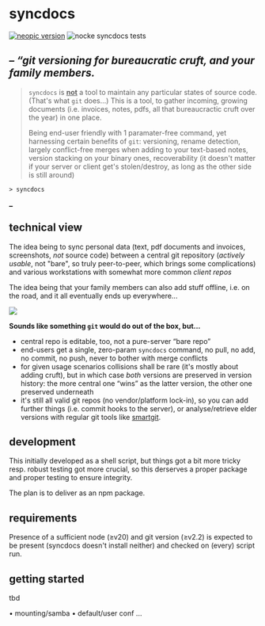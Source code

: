 # syncdocs

[![neopic version](https://img.shields.io/badge/dynamic/json?url=https%3A%2F%2Fraw.githubusercontent.com%2Fnocke%2Fsyncdocs%2Fmaster%2Fpackage.json&query=version&label=syncdocs%20version)](https://github.com/nocke/neopic/releases/latest)
![nocke syncdocs tests](https://img.shields.io/github/actions/workflow/status/nocke/syncdocs/node20.yml?label=tests%20under%20node.js%2020&link=https%3A%2F%2Fgithub.com%2Fnocke%2Fsyncdocs%2Factions)

## _– “git versioning for bureaucratic cruft, and your family members._

> `syncdocs` is **<ins>not</ins>** a tool to maintain any particular states of source code. (That's what `git` does...) This is a tool, to gather incoming, growing documents (i.e. invoices, notes, pdfs, all that bureaucractic cruft over the year) in one place.
>
> Being end-user friendly with 1 paramater-free command, yet harnessing certain benefits of `git`: versioning, rename detection, largely conflict-free merges when adding to your text-based notes, version stacking on your binary ones, recoverability (it doesn't matter if your server or client get's stolen/destroy, as long as the other side is still around)

    > syncdocs

    ▁

## technical view

The idea being to sync personal data (text, pdf documents and invoices, screenshots, _not_ source code) between a central git repository (_actively usable_, not "bare", so truly peer-to-peer, which brings some complications) and various workstations with somewhat more common _client repos_

The idea being that your family members can also add stuff offline, i.e. on the road, and it all eventually ends up everywhere...

[![](https://mermaid.ink/img/pako:eNqNjs8KgzAMh1-l5KSgL1DGQOZuYxd3W3cINv5h1kpsN4b67uvE4wYLhCQfHz8yQWk1gYSqs8-yQXbikqtehMoiBQXxgzg6Z0WsIN642KXpfh5ffTmLw7VCWWHa4eDsIE7ruH0R83_F40_x05CAITbY6vDztFJwDRlSIMOqke8KVL8ED72zRYgE6dhTAmx93UCI7sZw-UGjo7zFmtFsdHkDOqFXxA?type=png)](https://mermaid.live/edit#pako:eNqNjs8KgzAMh1-l5KSgL1DGQOZuYxd3W3cINv5h1kpsN4b67uvE4wYLhCQfHz8yQWk1gYSqs8-yQXbikqtehMoiBQXxgzg6Z0WsIN642KXpfh5ffTmLw7VCWWHa4eDsIE7ruH0R83_F40_x05CAITbY6vDztFJwDRlSIMOqke8KVL8ED72zRYgE6dhTAmx93UCI7sZw-UGjo7zFmtFsdHkDOqFXxA)

**Sounds like something `git` would do out of the box, but...**

* central repo is editable, too, not a pure-server “bare repo”
* end-users get a single, zero-param `syncdocs` command, no pull, no add, no commit, no push, never to bother with merge conflicts
* for given usage scenarios collisions shall be rare (it's mostly about adding cruft), but in which case _both_ versions are preserved in version history: the more central one “wins” as the latter version, the other one preserved underneath
* it's still all valid git repos (no vendor/platform lock-in), so you can add further things (i.e. commit hooks to the server), or analyse/retrieve elder versions with regular git tools like [smartgit](https://www.syntevo.com/smartgit/).


## development

This initially developed as a shell script, but things got a bit more tricky resp. robust testing got more crucial, so this derserves a proper package and proper testing to ensure integrity.

The plan is to deliver as an npm package.

## requirements

Presence of a sufficient node (≥v20) and git version (≥v2.2) is expected to be present (syncdocs doesn't install neither) and checked on (every) script run.

## getting started

tbd

• mounting/samba
• default/user conf
...
